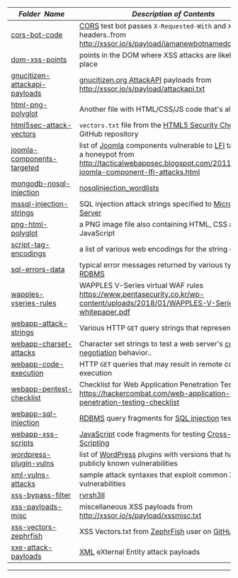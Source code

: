 |&nbsp;&nbsp;&nbsp;&nbsp;_Folder&nbsp;&nbsp;Name_&nbsp;&nbsp;&nbsp;&nbsp;| _Description of Contents_
|:----------------|--------------------------------------------------------------------------------------------------------------------------------------------------------
| [cors-bot-code](cors-bot-code.txt) |  [CORS](https://w3.org/TR/cors/ "Cross Origin Resource Sharing") test bot passes `X-Requested-With` and `X-Request` headers..from <http://xssor.io/s/payload/iamanewbotnamedcorsbot.txt> 
| [dom-xss-points](dom-xss-points.txt) | points in the DOM where XSS attacks are likely to take place
| [gnucitizen-attackapi-payloads](gnucitizen-attackapi-payloads.txt) |  [gnucitizen.org AttackAPI](http://www.gnucitizen.org/blog/attackapi/ "ATTACKAPI") payloads from <http://xssor.io/s/payload/attackapi.txt> 
| [html-png-polyglot](html-png-polyglot.html) |  Another file with HTML/CSS/JS code that's also a PNG 
| [html5sec-attack-vectors](html5sec-attack-vectors.txt) | `vectors.txt` file from the [HTML5 Security Cheatsheet](https://github.com/cure53/H5SC) GitHub repository
| [joomla-components-targeted](joomla-components-targeted.txt) | list of [Joomla](https://www.joomla.com) components vulnerable to [LFI](https://wikipedia.org/wiki/File_inclusion_vulnerability "File inclusion vulnerability") targeted on a honeypot from <http://tacticalwebappsec.blogspot.com/2011/11/mass-joomla-component-lfi-attacks.html> 
| [mongodb-nosql-injection](mongodb-nosql-injection.txt) | [nosqlinjection_wordlists](https://github.com/cr0hn/nosqlinjection_wordlists) 
| [mssql-injection-strings](mssql-injection-strings.txt) | SQL injection attack strings specified to [Microsoft SQL Server](https://microsoft.com/sql-server)  
| [png-html-polyglot](png-html-polyglot.html) |  a PNG image file also containing HTML, CSS and JavaScript 
| [script-tag-encodings](script-tag-encodings.txt) | a list of various web encodings for the string `<script>`  
| [sql-errors-data](sql-errors-data.txt) | typical error messages returned by various types of [RDBMS](https://en.wikipedia.org/wiki/Relational_database_management_system "Relational database management system") 
| [wapples-vseries-rules](wapples-vseries-rules.txt) | WAPPLES V-Series virtual WAF rules <https://www.pentasecurity.co.kr/wp-content/uploads/2018/01/WAPPLES-V-Series-whitepaper.pdf> 
| [webapp-attack-strings](webapp-attack-strings.txt) | Various HTTP `GET` query strings that represent attacks 
| [webapp-charset-attacks](webapp-charset-attacks.txt) | Character set strings to test a web server's [content negotiation](https://developer.mozilla.org/en-US/docs/Web/HTTP/Content_negotiation) behavior.. 
| [webapp-code-execution](webapp-code-execution.txt) | HTTP `GET` queries that may result in remote code execution 
| [webapp-pentest-checklist](webapp-pentest-checklist.md) | Checklist for Web Application Penetration Testing <https://hackercombat.com/web-application-penetration-testing-checklist> 
| [webapp-sql-injection](webapp-sql-injection.txt) | [RDBMS](https://wikipedia.org/wiki/Relational_database_management_system) query fragments for [SQL injection](https://www.owasp.org/index.php/SQL_Injection) testing 
| [webapp-xss-scripts](webapp-xss-scripts.txt) | [JavaScript](https://wikipedia.org/wiki/JavaScript) code fragments for testing [Cross-Site Scripting](https://www.owasp.org/index.php/Cross-site_Scripting_%28XSS%29) 
| [wordpress-plugin-vulns](wordpress-plugin-vulns.yml) | list of [WordPress](https://www.wordpress.com) plugins with versions that have publicly known vulnerabilities 
| [xml-vulns-attacks](xml-vulns-attacks.md) | sample attack syntaxes that exploit common XML vulnerabilities 
| [xss-bypass-filter](xss-bypass-filter.txt) | [rvrsh3ll](https://gist.github.com/rvrsh3ll/09a8b933291f9f98e8ec "xxsfilterbypass.lst") 
| [xss-payloads-misc](xss-payloads-misc.txt) | miscellaneous XSS payloads from <http://xssor.io/s/payload/xssmisc.txt> 
| [xss-vectors-zephrfish](xss-vectors-zephrfish.txt) | XSS Vectors.txt from [ZephrFish](https://blog.zsec.uk/) user on [GitHub](https://github.com/zephrfish) 
| [xxe-attack-payloads](xxe-attack-payloads.txt) | [XML](https://wikipedia.org/wiki/XML) eXternal Entity attack payloads 

* * *

